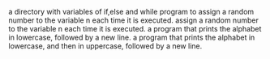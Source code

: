 a directory with variables of if,else and while
program to assign a random number to the variable n each time it is executed.
assign a random number to the variable n each time it is executed.
a program that prints the alphabet in lowercase, followed by a new line.
a program that prints the alphabet in lowercase, and then in uppercase, followed by a new line.